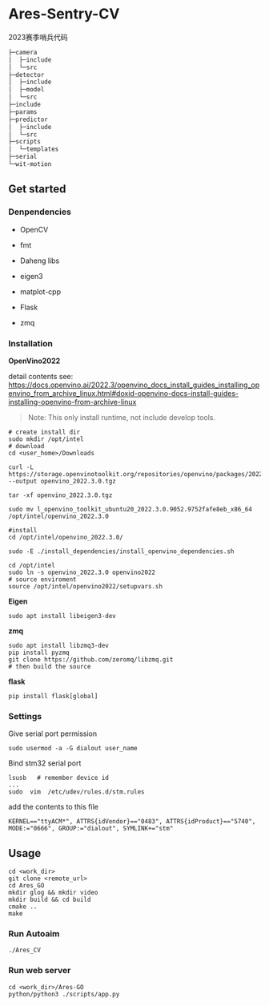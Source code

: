 # Ares-Sentry-CV

2023赛季哨兵代码

```txt
├─camera
│  ├─include
│  └─src
├─detector
│  ├─include
│  ├─model
│  └─src
├─include
├─params
├─predictor
│  ├─include
│  └─src
├─scripts
│  └─templates
├─serial
└─wit-motion
```

## Get started
### Denpendencies
- OpenCV
- fmt
- Daheng libs
- eigen3
- matplot-cpp
- Flask

- zmq

### Installation

**OpenVino2022**

detail contents see: <https://docs.openvino.ai/2022.3/openvino_docs_install_guides_installing_openvino_from_archive_linux.html#doxid-openvino-docs-install-guides-installing-openvino-from-archive-linux>

> Note: This only install runtime, not include develop tools.

```shell
# create install dir
sudo mkdir /opt/intel
# download
cd <user_home>/Downloads   

curl -L https://storage.openvinotoolkit.org/repositories/openvino/packages/2022.3/linux/l_openvino_toolkit_ubuntu20_2022.3.0.9052.9752fafe8eb_x86_64.tgz --output openvino_2022.3.0.tgz   

tar -xf openvino_2022.3.0.tgz   

sudo mv l_openvino_toolkit_ubuntu20_2022.3.0.9052.9752fafe8eb_x86_64 /opt/intel/openvino_2022.3.0   

#install
cd /opt/intel/openvino_2022.3.0/   

sudo -E ./install_dependencies/install_openvino_dependencies.sh

cd /opt/intel 
sudo ln -s openvino_2022.3.0 openvino2022
# source enviroment
source /opt/intel/openvino2022/setupvars.sh

```

**Eigen**

```shell
sudo apt install libeigen3-dev
```
**zmq**
```shell
sudo apt install libzmq3-dev
pip install pyzmq
git clone https://github.com/zeromq/libzmq.git
# then build the source
```

**flask**

```shell
pip install flask[global]
```

### Settings

Give serial port permission
```shell
sudo usermod -a -G dialout user_name
```
Bind stm32 serial port
```shell
lsusb   # remember device id
...
sudo  vim  /etc/udev/rules.d/stm.rules
```
add the contents to this file
```vim
KERNEL=="ttyACM*", ATTRS{idVendor}=="0483", ATTRS{idProduct}=="5740", MODE:="0666", GROUP:="dialout", SYMLINK+="stm"
```

## Usage

```shell
cd <work_dir>
git clone <remote_url>
cd Ares_GO
mkdir glog && mkdir video
mkdir build && cd build
cmake ..
make 
```

### Run Autoaim 

```shell
./Ares_CV
```

### Run web server

```shell
cd <work_dir>/Ares-GO
python/python3 ./scripts/app.py
```



